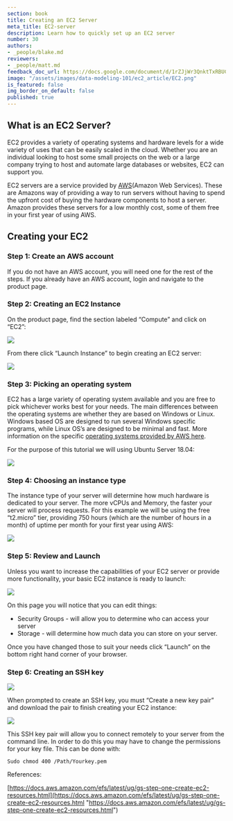 ```yaml
---
section: book
title: Creating an EC2 Server
meta_title: EC2-server
description: Learn how to quickly set up an EC2 server
number: 30
authors:
- _people/blake.md
reviewers:
- _people/matt.md
feedback_doc_url: https://docs.google.com/document/d/1rZJjWr3QnktTxRBUCdS6FIEoh9f8HBaTiUS9ybJtlFk/edit?usp=sharing
image: "/assets/images/data-modeling-101/ec2_article/EC2.png"
is_featured: false
img_border_on_default: false
published: true
---
```

## What is an EC2 Server?

EC2 provides a variety of operating systems and hardware levels for a wide variety of uses that can be easily scaled in the cloud. Whether you are an individual looking to host some small projects on the web or a large company trying to host and automate large databases or websites, EC2 can support you.

EC2 servers are a service provided by [AWS](https://aws.amazon.com/)(Amazon Web Services). These are Amazons way of providing a way to run servers without having to spend the upfront cost of buying the hardware components to host a server. Amazon provides these servers for a low monthly cost, some of them free in your first year of using AWS.

## Creating your EC2

### Step 1: Create an AWS account

If you do not have an AWS account, you will need one for the rest of the steps. If you already have an AWS account, login and navigate to the product page.

### Step 2: Creating an EC2 Instance

On the product page, find the section labeled “Compute” and click on “EC2”:

![](/assets/images/data-modeling-101/ec2_article/EC2.png)

From there click “Launch Instance” to begin creating an EC2 server:

![](/assets/images/data-modeling-101/ec2_article/launchInstance.png)

### Step 3: Picking an operating system

EC2 has a large variety of operating system available and you are free to pick whichever works best for your needs. The main differences between the operating systems are whether they are based on Windows or Linux. Windows based OS are designed to run several Windows specific programs, while Linux OS’s are designed to be minimal and fast. More information on the specific [operating systems provided by AWS here](https://aws.amazon.com/marketplace/b/2649367011).

For the purpose of this tutorial we will using Ubuntu Server 18.04:

![](/assets/images/data-modeling-101/ec2_article/ubuntu.png)

### Step 4: Choosing an instance type

The instance type of your server will determine how much hardware is dedicated to your server. The more vCPUs and Memory, the faster your server will process requests. For this example we will be using the free “t2.micro” tier, providing 750 hours (which are the number of hours in a month) of uptime per month for your first year using AWS:

![](/assets/images/data-modeling-101/ec2_article/microInstance.png)

### Step 5: Review and Launch

Unless you want to increase the capabilities of your EC2 server or provide more functionality, your basic EC2 instance is ready to launch:

![](/assets/images/data-modeling-101/ec2_article/reviewInstance.png)

On this page you will notice that you can edit things:

* Security Groups - will allow you to determine who can access your server
* Storage - will determine how much data you can store on your server.

Once you have changed those to suit your needs click “Launch” on the bottom right hand corner of your browser.

### Step 6: Creating an SSH key

![](/assets/images/data-modeling-101/ec2_article/existingPair.png)

When prompted to create an SSH key, you must “Create a new key pair” and download the pair to finish creating your EC2 instance:

![](/assets/images/data-modeling-101/ec2_article/newPair.png)

This SSH key pair will allow you to connect remotely to your server from the command line. In order to do this you may have to change the permissions for your key file. This can be done with:

`Sudo chmod 400 /Path/Yourkey.pem`

<!---
Potential uses:
(article on running jupyter on EC2)
(any other articles using EC2)
\-->

References:

[https://docs.aws.amazon.com/efs/latest/ug/gs-step-one-create-ec2-resources.html](https://docs.aws.amazon.com/efs/latest/ug/gs-step-one-create-ec2-resources.html "https://docs.aws.amazon.com/efs/latest/ug/gs-step-one-create-ec2-resources.html")
